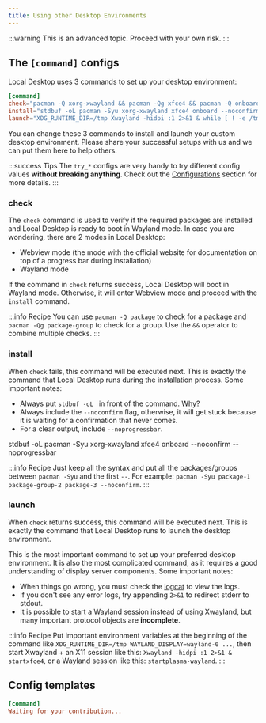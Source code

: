 ```yaml
---
title: Using other Desktop Environments
---
```


:::warning
This is an advanced topic. Proceed with your own risk.
:::

## The `[command]` configs

Local Desktop uses 3 commands to set up your desktop environment:

```toml
[command]
check="pacman -Q xorg-xwayland && pacman -Qg xfce4 && pacman -Q onboard"
install="stdbuf -oL pacman -Syu xorg-xwayland xfce4 onboard --noconfirm --noprogressbar"
launch="XDG_RUNTIME_DIR=/tmp Xwayland -hidpi :1 2>&1 & while [ ! -e /tmp/.X11-unix/X1 ]; do sleep 0.1; done; XDG_SESSION_TYPE=x11 DISPLAY=:1 dbus-launch startxfce4 2>&1"
```

You can change these 3 commands to install and launch your custom desktop environment. Please share your successful setups with us and we can put them here to help others.

:::success Tips
The `try_*` configs are very handy to try different config values **without breaking anything**. Check out the [Configurations](/docs/user/configuration-reference#special-try_-configs) section for more details.
:::

### check

The `check` command is used to verify if the required packages are installed and Local Desktop is ready to boot in Wayland mode. In case you are wondering, there are 2 modes in Local Desktop:
- Webview mode (the mode with the official website for documentation on top of a progress bar during installation)
- Wayland mode

If the command in `check` returns success, Local Desktop will boot in Wayland mode. Otherwise, it will enter Webview mode and proceed with the `install` command.

:::info Recipe
You can use `pacman -Q package` to check for a package and `pacman -Qg package-group` to check for a group. Use the `&&` operator to combine multiple checks.
:::

### install

When `check` fails, this command will be executed next. This is exactly the command that Local Desktop runs during the installation process. Some important notes:
- Always put `stdbuf -oL ` in front of the command. [Why?](/docs/developer/bug-cheat-sheet/pacman-progress)
- Always include the `--noconfirm` flag, otherwise, it will get stuck because it is waiting for a confirmation that never comes.
- For a clear output, include `--noprogressbar`.

stdbuf -oL pacman -Syu xorg-xwayland xfce4 onboard --noconfirm --noprogressbar

:::info Recipe
Just keep all the syntax and put all the packages/groups between `pacman -Syu` and the first `--`. For example: `pacman -Syu package-1 package-group-2 package-3 --noconfirm`.
:::

### launch

When `check` returns success, this command will be executed next. This is exactly the command that Local Desktop runs to launch the desktop environment.

This is the most important command to set up your preferred desktop environment. It is also the most complicated command, as it requires a good understanding of display server components. Some important notes:
- When things go wrong, you must check the [logcat](/docs/developer/how-to-logcat) to view the logs.
- If you don't see any error logs, try appending `2>&1` to redirect stderr to stdout.
- It is possible to start a Wayland session instead of using Xwayland, but many important protocol objects are **incomplete**.

:::info Recipe
Put important environment variables at the beginning of the command like `XDG_RUNTIME_DIR=/tmp WAYLAND_DISPLAY=wayland-0 ...`, then start Xwayland + an X11 session like this: `Xwayland -hidpi :1 2>&1 & startxfce4`, or a Wayland session like this: `startplasma-wayland`.
:::

## Config templates

```toml
[command]
Waiting for your contribution...
```

